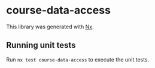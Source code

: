 # course-data-access

This library was generated with [Nx](https://nx.dev).

## Running unit tests

Run `nx test course-data-access` to execute the unit tests.
